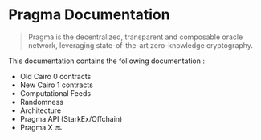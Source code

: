 # Pragma Documentation

> Pragma is the decentralized, transparent and composable oracle network, leveraging state-of-the-art zero-knowledge cryptography.

This documentation contains the following documentation :

- Old Cairo 0 contracts
- New Cairo 1 contracts
- Computational Feeds
- Randomness
- Architecture
- Pragma API (StarkEx/Offchain)
- Pragma X 🔜
